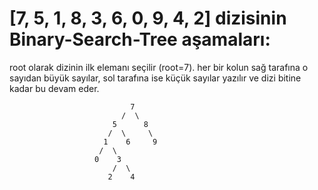 # [7, 5, 1, 8, 3, 6, 0, 9, 4, 2] dizisinin Binary-Search-Tree aşamaları:
 root olarak dizinin ilk elemanı seçilir (root=7).
 her bir kolun sağ tarafına o sayıdan büyük sayılar, sol tarafına ise küçük sayılar yazılır ve dizi bitine kadar bu devam eder.

                                
                               7
                             /  \
                           5      8 
                          /  \     \
                         1    6     9
                        /  \ 
                       0    3
                           /  \
                          2    4

